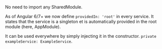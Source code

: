 No need to import any SharedModule.

As of Angular 6/7+ we now define `providedIn: 'root'` in every service. It states that the service is a singleton et is automatically provided in the root module (here, AppModule). 

It can be used everywhere by simply injecting it in the constructor. `private exampleService: ExampleService`.
